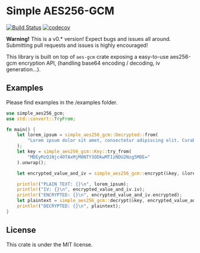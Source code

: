 # Simple AES256-GCM

[![Build Status](https://travis-ci.com/prospect-guru/simple-aes256-gcm.svg?branch=master)](https://travis-ci.com/prospect-guru/simple-aes256-gcm)
[![codecov](https://codecov.io/gh/prospect-guru/simple-aes256-gcm/branch/master/graph/badge.svg)](https://codecov.io/gh/prospect-guru/simple-aes256-gcm)

**Warning!** This is a v0.* version! Expect bugs and issues all around. Submitting pull requests and issues is highly encouraged!

This library is built on top of `aes-gcm` crate exposing a easy-to-use aes256-gcm encryption API, (handling base64 encoding / decoding, iv generation...).

## Examples
Please find examples in the /examples folder.

```rust
use simple_aes256_gcm;
use std::convert::TryFrom;

fn main() {
    let lorem_ipsum = simple_aes256_gcm::Decrypted::from(
        "Lorem ipsum dolor sit amet, consectetur adipiscing elit. Curabitur sodales diam sagittis, dignissim est at, vehicula mi. Sed placerat sollicitudin sollicitudin. Donec et cursus sapien. Morbi bibendum, dui non fringilla mattis, nisi libero iaculis lectus, eget tincidunt est dui eu lorem. Praesent vitae enim nec sapien maximus porttitor non in risus. Maecenas nec accumsan sapien. Quisque placerat tempus mauris, nec vulputate mauris porttitor sed. Vivamus eu finibus elit. Suspendisse potenti. Quisque sagittis nibh non eros facilisis semper. Sed sit amet dictum orci. Vestibulum eget mi quis magna euismod dignissim. Aliquam erat volutpat. Quisque id magna non neque mattis mattis sit amet in arcu. Duis sagittis, tortor non imperdiet interdum, arcu tellus imperdiet elit, ac porttitor libero ipsum ac arcu. Sed convallis massa vel hendrerit vulputate."
    );
    let key = simple_aes256_gcm::Key::try_from(
        "MDEyMzQ1Njc4OTAxMjM0NTY3ODkwMTIzNDU2Nzg5MDE="
    ).unwrap();

    let encrypted_value_and_iv = simple_aes256_gcm::encrypt(&key, &lorem_ipsum).unwrap();

    println!("PLAIN TEXT: {}\n", lorem_ipsum);
    println!("IV: {}\n", encrypted_value_and_iv.iv);
    println!("ENCRYPTED: {}\n", encrypted_value_and_iv.encrypted);
    let plaintext = simple_aes256_gcm::decrypt(&key, encrypted_value_and_iv).unwrap();
    println!("DECRYPTED: {}\n", plaintext);
}
```

## License

This crate is under the MIT license.
